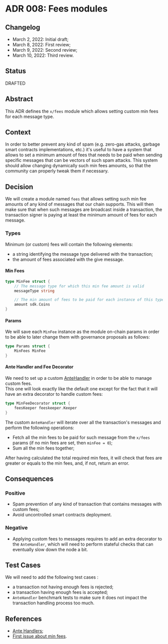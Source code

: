 # ADR 008: Fees modules

## Changelog

- March 2, 2022: Initial draft;
- March 8, 2022: First review;
- March 9, 2022: Second review;
- March 10, 2022: Third review.

## Status
DRAFTED

## Abstract
This ADR defines the `x/fees` module which allows setting custom min fees for each message type.

## Context
In order to better prevent any kind of spam (e.g. zero-gas attacks, garbage smart contracts implementations, etc.) it's useful 
to have a system that allows to set a minimum amount of fees that needs to be paid when sending specific messages that can be vectors of such spam attacks. 
This system should allow changing dynamically such min fees amounts, so that the community can properly tweak them if necessary.

## Decision
We will create a module named `fees` that allows setting such min fee amounts of any kind of messages that our chain supports. 
This will then make sure that when such messages are broadcast inside a transaction, the transaction signer 
is paying at least the minimum amount of fees for each message.

### Types

Minimum (or custom) fees will contain the following elements:
* a string identifying the message type delivered with the transaction;
* the amount of fees associated with the give message.

#### Min Fees
```go
type MinFee struct {
    // The message type for which this min fee amount is valid
    messageType string

    // The min amount of fees to be paid for each instance of this type of message
    amount sdk.Coins
}
```

#### Params
We will save each `MinFee` instance as the module on-chain params in order to be able to later change them with governance proposals as follows:

```go
type Params struct {
	MinFees MinFee
}
```

#### Ante Handler and Fee Decorator
We need to set up a custom [AnteHandler](https://github.com/cosmos/cosmos-sdk/blob/da36c46f3a3a8dec7eaa85b69e7fa154e9d64dce/types/handler.go#L8) 
in order to be able to manage custom fees.  
This one will look exactly like the default one except for the fact that it will have an extra decorator to handle
custom fees:
```go
type MinFeeDecorator struct {
	feesKeeper feeskeeper.Keeper
}
```

The custom `AnteHandler` will iterate over all the transaction's messages and perform the following operations:
- Fetch all the min fees to be paid for such message from the `x/fees` params (if no min fees are set, then `minFee = 0`);
- Sum all the min fees together;

After having calculated the total required min fees, it will check that fees are greater or equals to the min fees, 
and, if not, return an error.

## Consequences

### Positive
- Spam prevention of any kind of transaction that contains messages with custom fees;
- Avoid uncontrolled smart contracts deployment.

### Negative
- Applying custom fees to messages requires to add an extra decorator to the `AnteHandler`, 
which will need to perform stateful checks that can eventually slow down the node a bit. 

## Test Cases

We will need to add the following test cases :
- a transaction not having enough fees is rejected;
- a transaction having enough fees is accepted;
- `AnteHandler` benchmark tests to make sure it does not impact the transaction handling process too much.

## References

- [Ante Handlers](https://docs.cosmos.network/v0.44/modules/auth/03_antehandlers.html#antehandlers);
- [First issue about min fees](https://github.com/desmos-labs/desmos/issues/230).